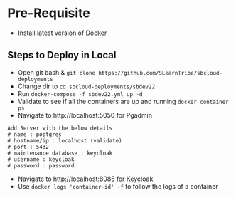 # Pre-Requisite

- Install latest version of [Docker](https://docs.docker.com/desktop/windows/install/)

## Steps to Deploy in Local

- Open git bash & `git clone https://github.com/SLearnTribe/sbcloud-deployments`
- Change dir to `cd sbcloud-deployments/sbdev22`
- Run `docker-compose -f sbdev22.yml up -d`
- Validate to see if all the containers are up and running `docker container ps`
- Navigate to http://localhost:5050 for Pgadmin
```
Add Server with the below details
# name : postgres
# hostname/ip : localhost (validate)
# port : 5432
# maintenance database : keycloak
# username : keycloak
# password : password
```
- Navigate to http://localhost:8085 for Keycloak
- Use `docker logs 'container-id' -f` to follow the logs of a container
